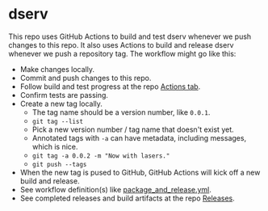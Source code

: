 # dserv

This repo uses GitHub Actions to build and test dserv whenever we push changes to this repo.
It also uses Actions to build and release dserv whenever we push a repository tag.
The workflow might go like this:

 - Make changes locally.
 - Commit and push changes to this repo.
 - Follow build and test progress at the repo [Actions tab](https://github.com/benjamin-heasly/dserv/actions).
 - Confirm tests are passing.
 - Create a new tag locally.
   - The tag name should be a version number, like `0.0.1`.
   - `git tag --list`
   - Pick a new version number / tag name that doesn't exist yet.
   - Annotated tags with `-a` can have metadata, including messages, which is nice.
   - `git tag -a 0.0.2 -m "Now with lasers."`
   - `git push --tags`
 - When the new tag is pused to GitHub, GitHub Actions will kick off a new build and release.
 - See workflow definition(s) like [package_and_release.yml](./.github/workflows/package_and_release.yml).
 - See completed releases and build artifacts at the repo [Releases](https://github.com/benjamin-heasly/dserv/releases).
